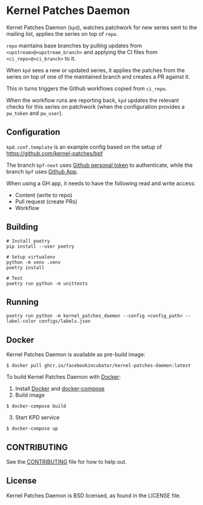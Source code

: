 # Kernel Patches Daemon

Kernel Patches Daemon (`kpd`), watches patchwork for new series sent to the mailing
list, applies the series on top of `repo`.

`repo` maintains base branches by pulling updates from `<upstream>@<upstream_branch>`
and applying the CI files from `<ci_repo>@<ci_branch>` to it.

When `kpd` sees a new or updated series, it applies the patches from the series
on top of one of the maintained branch and creates a PR against it.

This in turns triggers the Github workflows copied from `ci_repo`.

When the workflow runs are reporting back, `kpd` updates the relevant checks for
this series on patchwork (when the configuration provides a `pw_token` and
`pw_user`).

## Configuration
`kpd.conf.template` is an example config based on the setup of https://github.com/kernel-patches/bpf

The branch `bpf-next` uses [Github personal token](https://docs.github.com/en/authentication/keeping-your-account-and-data-secure/creating-a-personal-access-token)
to authenticate, while the branch `bpf`
uses [Github App](https://docs.github.com/en/apps/creating-github-apps/authenticating-with-a-github-app/about-authentication-with-a-github-app).

When using a GH app, it needs to have the following read and write access:
- Content (write to repo)
- Pull request (create PRs)
- Workflow

## Building
```
# Install poetry
pip install --user poetry

# Setup virtualenv
python -m venv .venv
poetry install

# Test
poetry run python -m unittests
```

## Running
```
poetry run python -m kernel_patches_daemon --config <config_path> --label-color configs/labels.json
```

## Docker

Kernel Patches Daemon is available as pre-build image:

```
$ docker pull ghcr.io/facebookincubator/kernel-patches-daemon:latest
```

To build Kernel Patches Daemon with [Docker](https://docs.docker.com/engine/install):

1. Install [Docker](https://docs.docker.com/engine/install) and [docker-compose](https://docs.docker.com/compose/install/)
2. Build image
```
$ docker-compose build
```
3. Start KPD service
```
$ docker-compose up
```

## CONTRIBUTING
See the [CONTRIBUTING](CONTRIBUTING.md) file for how to help out.

## License
Kernel Patches Daemon is BSD licensed, as found in the LICENSE file.
